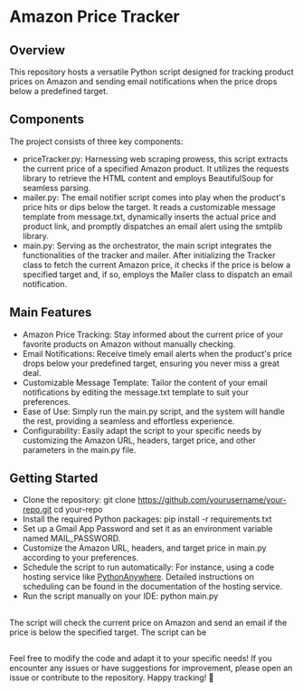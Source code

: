 # Amazon Price Tracker

## Overview
This repository hosts a versatile Python script designed for tracking product prices on Amazon and sending email notifications when the price drops below a predefined target.
## Components
The project consists of three key components:
+ priceTracker.py: Harnessing web scraping prowess, this script extracts the current price of a specified Amazon product. It utilizes the requests library to retrieve the HTML content and employs BeautifulSoup for seamless parsing.
+ mailer.py: The email notifier script comes into play when the product's price hits or dips below the target. It reads a customizable message template from message.txt, dynamically inserts the actual price and product link, and promptly dispatches an email alert using the smtplib library.
+ main.py: Serving as the orchestrator, the main script integrates the functionalities of the tracker and mailer. After initializing the Tracker class to fetch the current Amazon price, it checks if the price is below a specified target and, if so, employs the Mailer class to dispatch an email notification.

## Main Features
+ Amazon Price Tracking: Stay informed about the current price of your favorite products on Amazon without manually checking.
+ Email Notifications: Receive timely email alerts when the product's price drops below your predefined target, ensuring you never miss a great deal.
+ Customizable Message Template: Tailor the content of your email notifications by editing the message.txt template to suit your preferences.
+ Ease of Use: Simply run the main.py script, and the system will handle the rest, providing a seamless and effortless experience.
+ Configurability: Easily adapt the script to your specific needs by customizing the Amazon URL, headers, target price, and other parameters in the main.py file.

## Getting Started
+ Clone the repository:
  git clone https://github.com/yourusername/your-repo.git
  cd your-repo
+ Install the required Python packages:
  pip install -r requirements.txt
+ Set up a Gmail App Password and set it as an environment variable named MAIL_PASSWORD.
+ Customize the Amazon URL, headers, and target price in main.py according to your preferences.
+ Schedule the script to run automatically:
  For instance, using a code hosting service like <a href="https://www.pythonanywhere.com/">PythonAnywhere</a>. Detailed instructions on scheduling can be found in the documentation of the hosting service.
+ Run the script manually on your IDE:
  python main.py
##
The script will check the current price on Amazon and send an email if the price is below the specified target.
The script can be 
##
Feel free to modify the code and adapt it to your specific needs! If you encounter any issues or have suggestions for improvement, please open an issue or contribute to the repository. Happy tracking! 🚀
